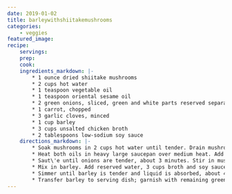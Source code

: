 ```yaml
---
date: 2019-01-02
title: barleywithshiitakemushrooms
categories:
    - veggies
featured_image: 
recipe:
    servings: 
    prep: 
    cook: 
    ingredients_markdown: |-
        * 1 ounce dried shiitake mushrooms
        * 2 cups hot water
        * 1 teaspoon vegetable oil
        * 1 teaspoon oriental sesame oil
        * 2 green onions, sliced, green and white parts reserved separately
        * 1 carrot, chopped
        * 3 garlic cloves, minced
        * 1 cup barley
        * 3 cups unsalted chicken broth
        * 2 tablespoons low-sodium soy sauce
    directions_markdown: |-
        * Soak mushrooms in 2 cups hot water until tender. Drain mushrooms, reserving water. Trim mushroom stems and discard. Slice mushroom caps.
        * Heat both oils in heavy large saucepan over medium heat. Add white parts of green onions, carrot and garlic.
        * Saut\'e until onions are tender, about 3 minutes. Stir in mushrooms and sauté 2 minutes longer.
        * Mix in barley. Add reserved water, 3 cups broth and soy sauce.
        * Simmer until barley is tender and liquid is absorbed, about 45 minutes.
        * Transfer barley to serving dish; garnish with remaining green onion and serve
---
```

